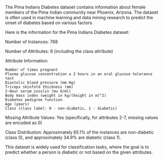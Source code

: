 The Pima Indians Diabetes dataset contains information about female members of the Pima Indian community near Phoenix, Arizona. The dataset is often used in machine learning and data mining research to predict the onset of diabetes based on various factors.

Here is the information for the Pima Indians Diabetes dataset:

Number of Instances: 768

Number of Attributes: 8 (including the class attribute)

Attribute Information:

    Number of times pregnant
    Plasma glucose concentration a 2 hours in an oral glucose tolerance test
    Diastolic blood pressure (mm Hg)
    Triceps skinfold thickness (mm)
    2-Hour serum insulin (mu U/ml)
    Body mass index (weight in kg/(height in m)^2)
    Diabetes pedigree function
    Age (years)
    Class (class label: 0 - non-diabetic, 1 - diabetic)

Missing Attribute Values: Yes (specifically, for attributes 2-7, missing values are encoded as 0)

Class Distribution: Approximately 65.1% of the instances are non-diabetic (class 0), and approximately 34.9% are diabetic (class 1).

This dataset is widely used for classification tasks, where the goal is to predict whether a person is diabetic or not based on the given attributes.
